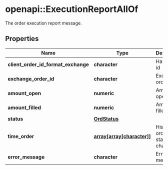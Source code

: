 # openapi::ExecutionReportAllOf

The order execution report message.
## Properties
Name | Type | Description | Notes
------------ | ------------- | ------------- | -------------
**client_order_id_format_exchange** | **character** | Hash client id | 
**exchange_order_id** | **character** | Exchange order id | [optional] 
**amount_open** | **numeric** | Amount open | 
**amount_filled** | **numeric** | Amount filled | 
**status** | [**OrdStatus**](OrdStatus.md) |  | 
**time_order** | [**array[array[character]]**](array.md) | History of order status changes | 
**error_message** | **character** | Error message | [optional] 


